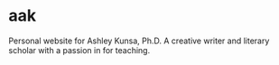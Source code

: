 # aak
Personal website for Ashley Kunsa, Ph.D. A creative writer and literary scholar with a passion in for teaching.
